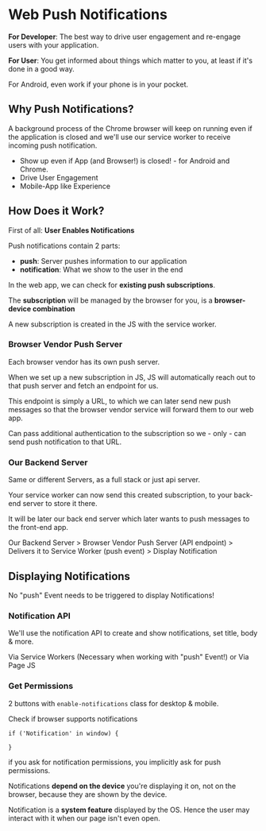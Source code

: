 # Web Push Notifications

**For Developer**: The best way to drive user engagement and re-engage users with your application.

**For User**: You get informed about things which matter to you, at least if it's done in a good way.

For Android, even work if your phone is in your pocket.

## Why Push Notifications?

A background process of the Chrome browser will keep on running even if the application is closed and we'll use our service worker to receive incoming push notification.

* Show up even if App (and Browser!) is closed! - for Android and Chrome.
* Drive User Engagement
* Mobile-App like Experience

## How Does it Work?

First of all: **User Enables Notifications**

Push notifications contain 2 parts:
* **push**: Server pushes information to our application
* **notification**: What we show to the user in the end

In the web app, we can check for **existing push subscriptions**.

The **subscription** will be managed by the browser for you, is a **browser-device combination**

A new subscription is created in the JS with the service worker.

### Browser Vendor Push Server

Each browser vendor has its own push server.

When we set up a new subscription in JS, JS will automatically reach out to that push server and fetch an endpoint for us.

This endpoint is simply a URL, to which we can later send new push messages so that the browser vendor service will forward them to our web app.

Can pass additional authentication to the subscription so we - only - can send push notification to that URL.

### Our Backend Server
Same or different Servers, as a full stack or just api server.

Your service worker can now send this created subscription, to your back-end server to store it there.

It will be later our back end server which later wants to push messages to the front-end app.


Our Backend Server > Browser Vendor Push Server (API endpoint) > Delivers it to Service Worker (push event) > Display Notification

## Displaying Notifications

No "push" Event needs to be triggered to display Notifications!

### Notification API

We'll use the notification API to create and show notifications, set title, body & more.

Via Service Workers (Necessary when working with "push" Event!) or Via Page JS

### Get Permissions

2 buttons with ```enable-notifications``` class for desktop & mobile.

Check if browser supports notifications
```
if ('Notification' in window) {
  
}
```

if you ask for notification permissions, you implicitly ask for push permissions.

Notifications **depend on the device** you're displaying it on, not on the browser, because they are shown by the device.

Notification is a **system feature** displayed by the OS. Hence the user may interact with it when our page isn't even open.
